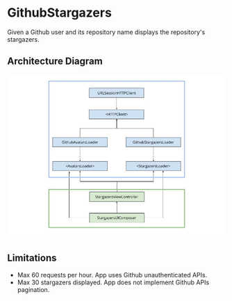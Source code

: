 # GithubStargazers

Given a Github user and its repository name displays the repository's stargazers.

## Architecture Diagram

![Architecture Diagram](Architecture.jpg)

## Limitations

 - Max 60 requests per hour. App uses Github unauthenticated APIs.
 - Max 30 stargazers displayed. App does not implement Github APIs pagination.